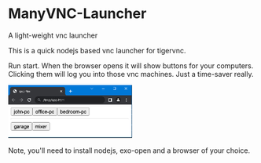 # ManyVNC-Launcher
A light-weight vnc launcher

This is a quick nodejs based vnc launcher for tigervnc.

Run start.  When the browser opens it will show buttons for your computers.  Clicking them will log you into those vnc machines.  Just a time-saver really.

<img src="Screenshot2.png" style="width: 50%; height: 50%;" />

Note, you'll need to install nodejs, exo-open and a browser of your choice.
